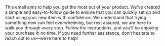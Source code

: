 This email aims to help you get the most out of your product. We've created a simple and easy-to-follow guide to ensure that you can quickly set up and start using your new item with confidence. We understand that trying something new can feel overwhelming, but rest assured, we are here to walk you through every step. Follow the instructions, and you’ll be enjoying your purchase in no time. If you need further assistance, don’t hesitate to reach out to us—we’re here to help!

